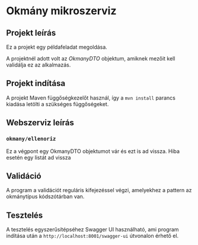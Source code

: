 # Okmány mikroszerviz

## Projekt leírás
Ez a projekt egy példafeladat megoldása.

A projektnél adott volt az *OkmanyDTO* objektum, amiknek mezőit kell validálja ez az alkalmazás. 


## Projekt indítása
A projekt Maven függőségkezelőt használ, így a `mvn install` parancs kiadása letölti a szükséges függőségeket.

## Webszerviz leírás

### `okmany/ellenoriz`
Ez a végpont egy OkmanyDTO objektumot vár és ezt is ad vissza. Hiba esetén egy listát ad vissza
 
 
## Validáció
A program a validációt reguláris kifejezéssel végzi, amelyekhez a pattern az okmánytípus kódszótárban van.

## Tesztelés
A tesztelés egyszerűsítépséhez Swagger UI használható, ami program indítása után a `http://localhost:8001/swagger-ui` útvonalon érhető el.

